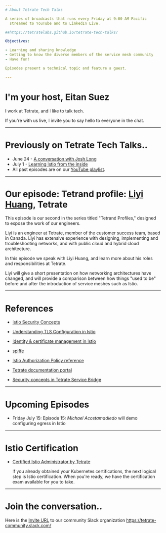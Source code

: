 ```yaml
---
# About Tetrate Tech Talks

A series of broadcasts that runs every Friday at 9:00 AM Pacific
  streamed to YouTube and to LinkedIn Live.

##https://tetratelabs.github.io/tetrate-tech-talks/

Objectives:

- Learning and sharing knowledge
- Getting to know the diverse members of the service mesh community
- Have fun!

Episodes present a technical topic and feature a guest.

---
```

# I'm your host, Eitan Suez

I work at Tetrate, and I like to talk tech.

If you're with us live, I invite you to say hello to everyone in the chat.

---
# Previously on Tetrate Tech Talks..

- June 24 - [A conversation with Josh Long](../../episode12/)
- July 1 - [Learning Istio from the inside](../../episode13/)
- All past episodes are on our [YouTube playlist](https://www.youtube.com/playlist?list=PLm51GPKRAmTlOkjWDJBQYtjcc9WPk4E4F).

---
# Our episode: Tetrand profile: [Liyi Huang](https://www.linkedin.com/in/liyi-huang-a7776238/), Tetrate

This episode is our second in the series titled "Tetrand Profiles," designed to expose the work of our engineers.

Liyi is an engineer at Tetrate, member of the customer success team, based in Canada.  Liyi has extensive experience with designing, implementing and troubleshooting networks, and with public cloud and hybrid cloud architecture.

In this episode we speak with Liyi Huang, and learn more about his roles and responsibilities at Tetrate.

Liyi will give a short presentation on how networking architectures have changed, and will provide a comparison between how things "used to be" before and after the introduction of service meshes such as Istio.

---
# References

- [Istio Security Concepts](https://istio.io/latest/docs/concepts/security/)
- [Understanding TLS Configuration in Istio](https://istio.io/latest/docs/ops/configuration/traffic-management/tls-configuration/)

- [Identity & certificate management in Istio](https://istio.io/latest/docs/concepts/security/#pki)
- [spiffe](https://spiffe.io/)

- [Istio Authorization Policy reference](https://istio.io/latest/docs/reference/config/security/authorization-policy/)

- [Tetrate documentation portal](https://docs.tetrate.io/)
- [Security concepts in Tetrate Service Bridge](https://docs.tetrate.io/service-bridge/1.4.x/en-us/concepts/security)

---
# Upcoming Episodes

- Friday July 15: Episode 15: *Michael Acostamadiedo* will demo configuring egress in Istio

---
# Istio Certification

- [Certified Istio Administrator by Tetrate](https://academy.tetrate.io/courses/certified-istio-administrator)

    If you already obtained your Kubernetes certifications, the next logical step is Istio certification.
    When you're ready, we have the certification exam available for you to take.

---
# Join the conversation..

Here is the [Invite URL](https://tetr8.io/tetrate-community) to our community Slack organization https://tetrate-community.slack.com/

